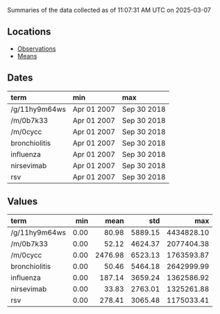 Summaries of the data collected as of 11:07:31 AM UTC on 2025-03-07

## Locations

* [Observations](https://github.com/DISSC-yale/gtrends_collection/blob/main/summaries/observations.csv)
* [Means](https://github.com/DISSC-yale/gtrends_collection/blob/main/summaries/means.csv)

## Dates

| term          | min         | max         |
|:--------------|:------------|:------------|
| /g/11hy9m64ws | Apr 01 2007 | Sep 30 2018 |
| /m/0b7k33     | Apr 01 2007 | Sep 30 2018 |
| /m/0cycc      | Apr 01 2007 | Sep 30 2018 |
| bronchiolitis | Apr 01 2007 | Sep 30 2018 |
| influenza     | Apr 01 2007 | Sep 30 2018 |
| nirsevimab    | Apr 01 2007 | Sep 30 2018 |
| rsv           | Apr 01 2007 | Sep 30 2018 |

## Values

| term          |   min |    mean |     std |        max |
|:--------------|------:|--------:|--------:|-----------:|
| /g/11hy9m64ws |  0.00 |   80.98 | 5889.15 | 4434828.10 |
| /m/0b7k33     |  0.00 |   52.12 | 4624.37 | 2077404.38 |
| /m/0cycc      |  0.00 | 2476.98 | 6523.13 | 1763593.87 |
| bronchiolitis |  0.00 |   50.46 | 5464.18 | 2642999.99 |
| influenza     |  0.00 |  187.14 | 3659.24 | 1362586.92 |
| nirsevimab    |  0.00 |   33.83 | 2763.01 | 1325261.88 |
| rsv           |  0.00 |  278.41 | 3065.48 | 1175033.41 |
